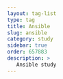 ```yaml
---
layout: tag-list
type: tag
title: Ansible
slug: ansible
category: study
sidebar: true
order: 657883
description: >
   Ansible study
---
```

